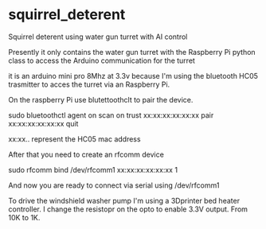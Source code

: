 # squirrel_deterent
Squirrel deterent using water gun turret with AI control 

Presently it only contains the water gun turret with  the Raspberry Pi python class to access the Arduino communication for the turret

it is an arduino mini pro 8Mhz at 3.3v because I'm using the bluetooth HC05 trasmitter to acces the turret via an Raspberry Pi.


On the raspberry Pi  use  blutettoothclt to pair the device.

  sudo bluetoothctl
  agent on 
  scan on
  trust xx:xx:xx:xx:xx:xx
  pair  xx:xx:xx:xx:xx:xx
  quit
  
  
 xx:xx.. represent the HC05 mac address
 
 
After that you need to create an rfcomm device

sudo rfcomm bind /dev/rfcomm1 xx:xx:xx:xx:xx:xx 1

And now you are ready to connect via serial using /dev/rfcomm1


To drive the  windshield washer pump I'm using a 3Dprinter bed heater controller. I change the resistopr on the opto to enable 3.3V output. From 10K to 1K.

